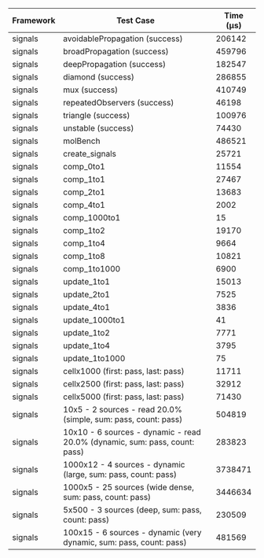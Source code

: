 | Framework | Test Case | Time (μs) |
| --- | --- | --- |
| signals | avoidablePropagation (success) | 206142 |
| signals | broadPropagation (success) | 459796 |
| signals | deepPropagation (success) | 182547 |
| signals | diamond (success) | 286855 |
| signals | mux (success) | 410749 |
| signals | repeatedObservers (success) | 46198 |
| signals | triangle (success) | 100976 |
| signals | unstable (success) | 74430 |
| signals | molBench | 486521 |
| signals | create_signals | 25721 |
| signals | comp_0to1 | 11554 |
| signals | comp_1to1 | 27467 |
| signals | comp_2to1 | 13683 |
| signals | comp_4to1 | 2002 |
| signals | comp_1000to1 | 15 |
| signals | comp_1to2 | 19170 |
| signals | comp_1to4 | 9664 |
| signals | comp_1to8 | 10821 |
| signals | comp_1to1000 | 6900 |
| signals | update_1to1 | 15013 |
| signals | update_2to1 | 7525 |
| signals | update_4to1 | 3836 |
| signals | update_1000to1 | 41 |
| signals | update_1to2 | 7771 |
| signals | update_1to4 | 3795 |
| signals | update_1to1000 | 75 |
| signals | cellx1000 (first: pass, last: pass) | 11711 |
| signals | cellx2500 (first: pass, last: pass) | 32912 |
| signals | cellx5000 (first: pass, last: pass) | 71430 |
| signals | 10x5 - 2 sources - read 20.0% (simple, sum: pass, count: pass) | 504819 |
| signals | 10x10 - 6 sources - dynamic - read 20.0% (dynamic, sum: pass, count: pass) | 283823 |
| signals | 1000x12 - 4 sources - dynamic (large, sum: pass, count: pass) | 3738471 |
| signals | 1000x5 - 25 sources (wide dense, sum: pass, count: pass) | 3446634 |
| signals | 5x500 - 3 sources (deep, sum: pass, count: pass) | 230509 |
| signals | 100x15 - 6 sources - dynamic (very dynamic, sum: pass, count: pass) | 481569 |
